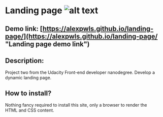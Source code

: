 # Landing page ![alt text][logo]
[logo]: https://alexpwls.github.io/personal-blog-website/images/favicon/favicon-16x16.png "Purple dot"

Demo link: [https://alexpwls.github.io/landing-page/](https://alexpwls.github.io/landing-page/ "Landing page demo link")
---

## Description:

Project two from the Udacity Front-end developer nanodegree. Develop a dynamic landing page.

## How to install?

Nothing fancy required to install this site, only a browser to render the HTML and CSS content.